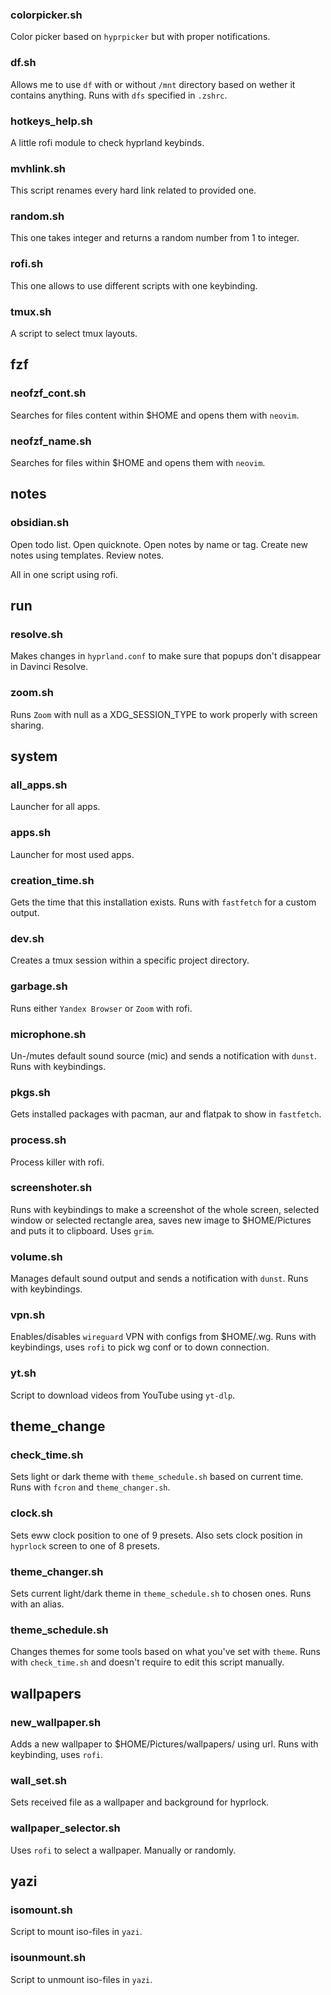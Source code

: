 ### colorpicker.sh
Color picker based on `hyprpicker` but with proper notifications.

### df.sh
Allows me to use `df` with or without `/mnt` directory based on wether it contains anything. Runs with `dfs` specified in `.zshrc`.

### hotkeys_help.sh
A little rofi module to check hyprland keybinds.

### mvhlink.sh
This script renames every hard link related to provided one.

### random.sh
This one takes integer and returns a random number from 1 to integer.

### rofi.sh
This one allows to use different scripts with one keybinding.

### tmux.sh
A script to select tmux layouts.


## fzf
### neofzf_cont.sh
Searches for files content within $HOME and opens them with `neovim`.

### neofzf_name.sh
Searches for files within $HOME and opens them with `neovim`.


## notes
### obsidian.sh
Open todo list.
Open quicknote.
Open notes by name or tag.
Create new notes using templates.
Review notes.

All in one script using rofi.


## run
### resolve.sh
Makes changes in `hyprland.conf` to make sure that popups don't disappear in Davinci Resolve.

### zoom.sh
Runs `Zoom` with null as a XDG_SESSION_TYPE to work properly with screen sharing.


## system
### all_apps.sh
Launcher for all apps.

### apps.sh
Launcher for most used apps.

### creation_time.sh
Gets the time that this installation exists. Runs with `fastfetch` for a custom output.

### dev.sh
Creates a tmux session within a specific project directory.

### garbage.sh
Runs either `Yandex Browser` or `Zoom` with rofi.

### microphone.sh
Un-/mutes default sound source (mic) and sends a notification with `dunst`. Runs with keybindings.

### pkgs.sh
Gets installed packages with pacman, aur and flatpak to show in `fastfetch`.

### process.sh
Process killer with rofi.

### screenshoter.sh
Runs with keybindings to make a screenshot of the whole screen, selected window or selected rectangle area, saves new image to $HOME/Pictures and puts it to clipboard. Uses `grim`.

### volume.sh
Manages default sound output and sends a notification with `dunst`. Runs with keybindings.

### vpn.sh
Enables/disables `wireguard` VPN with configs from $HOME/.wg. Runs with keybindings, uses `rofi` to pick wg conf or to down connection.

### yt.sh
Script to download videos from YouTube using `yt-dlp`.


## theme_change
### check_time.sh
Sets light or dark theme with `theme_schedule.sh` based on current time. Runs with `fcron` and `theme_changer.sh`.

### clock.sh
Sets eww clock position to one of 9 presets. Also sets clock position in `hyprlock` screen to one of 8 presets.

### theme_changer.sh
Sets current light/dark theme in `theme_schedule.sh` to chosen ones. Runs with an alias.

### theme_schedule.sh
Changes themes for some tools based on what you've set with `theme`. Runs with `check_time.sh` and doesn't require to edit this script manually.


## wallpapers
### new_wallpaper.sh
Adds a new wallpaper to $HOME/Pictures/wallpapers/ using url. Runs with keybinding, uses `rofi`.

### wall_set.sh
Sets received file as a wallpaper and background for hyprlock.

### wallpaper_selector.sh
Uses `rofi` to select a wallpaper. Manually or randomly.


## yazi
### isomount.sh
Script to mount iso-files in `yazi`.

### isounmount.sh
Script to unmount iso-files in `yazi`.


